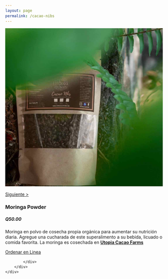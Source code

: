 ```yaml
---
layout: page
permalink: /cacao-nibs
---
```

<div class="region">
	<div class="container">
		<div class="row">
			<div class="col-md-8 col-xs-12">
				<img class="img-responsive" src="/images/cacao-nibs.jpg">
			</div>
			<div class="col-md-4 col-xs-12">
				<a href="/cacao-crunch.jpg"><p>Siguiente > </p></a>
				<h3>Moringa Powder</h3>
				<h5><strong>Q50.00</strong></h5>
				<p>Moringa en polvo de cosecha propia orgánica para aumentar su nutrición diaria. Agregue una cucharada de este superalimento a su bebida, licuado o comida favorita. La moringa es cosechada en <a href="https://www.utopiaecohotel.com/collections/utopia-cacao-farms" target="_blank"><strong>Utopia Cacao Farms</strong></a> </p>
				<a href="/orden-utopia-cacao" id="button">Ordenar en Linea</a>

			</div>
		</div>
	</div>
</div>